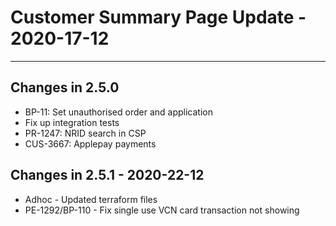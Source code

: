 # Customer Summary Page Update - 2020-17-12

---

## Changes in 2.5.0

* BP-11: Set unauthorised order and application
* Fix up integration tests
* PR-1247: NRID search in CSP
* CUS-3667: Applepay payments

## Changes in 2.5.1 - 2020-22-12
* Adhoc - Updated terraform files
* PE-1292/BP-110 - Fix single use VCN card transaction not showing